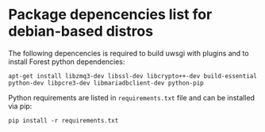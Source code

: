 # Package depencencies list for debian-based distros

The following depencencies is required to build uwsgi with plugins and to install Forest python dependencies: 

```
apt-get install libzmq3-dev libssl-dev libcrypto++-dev build-essential python-dev libpcre3-dev libmariadbclient-dev python-pip
```

Python requirements are listed in `requirements.txt` file and can be installed via pip:

`pip install -r requirements.txt`
